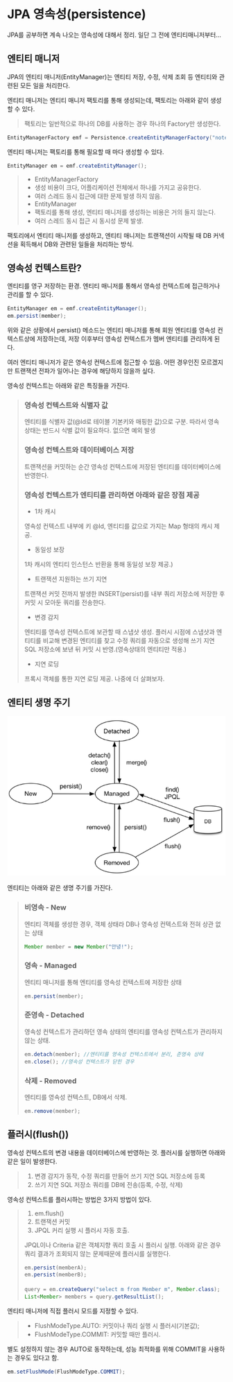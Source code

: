 # JPA 영속성(persistence)

JPA를 공부하면 계속 나오는 영속성에 대해서 정리. 일단 그 전에 엔티티매니저부터...

## 엔티티 매니저

JPA의 엔티티 매니저(EntityManager)는 엔티티 저장, 수정, 삭제 조회 등 엔티티와 관련된 모든 일을 처리한다.

엔티티 매니저는 엔티티 매니저 팩토리를 통해 생성되는데, 팩토리는 아래와 같이 생성할 수 있다.

> 팩토리는 일반적으로 하나의 DB를 사용하는 경우 하나의 Factory만 생성한다.

```java
EntityManagerFactory emf = Persistence.createEntityManagerFactory("note");
```

엔티티 매니저는 팩토리를 통해 필요할 때 마다 생성할 수 있다.

```java
EntityManager em = emf.createEntityManager();
```

>- EntityManagerFactory
>  - 생성 비용이 크다, 어플리케이션 전체에서 하나를 가지고 공유한다.
>  - 여러 스레드 동시 접근에 대한 문제 발생 하지 않음.
>- EntityManager
>  - 팩토리를 통해 생성, 엔티티 매니저를 생성하는 비용은 거의 들지 않는다.
>  - 여러 스레드 동시 접근 시 동시성 문제 발생.

팩토리에서 엔티티 매니저를 생성하고, 엔티티 매니저는 트랜잭션이 시작될 때 DB 커넥션을 획득해서 DB와 관련된 일들을 처리하는 방식.

## 영속성 컨텍스트란?

엔티티를 영구 저장하는 환경. 엔티티 매니저를 통해서 영속성 컨텍스트에 접근하거나 관리를 할 수 있다.

```java
EntityManager em = emf.createEntityManager();
em.persist(member);
```

위와 같은 상황에서 persist() 메소드는 엔티티 매니저를 통해 회원 엔티티를 영속성 컨텍스트상에 저장하는데, 저장 이후부터 영속성 컨텍스트가 멤버 엔티티를 관리하게 된다. 

여러 엔티티 매니저가 같은 영속성 컨텍스트에 접근할 수 있음. 어떤 경우인진 모르겠지만 트랜잭션 전파가 일어나는 경우에 해당하지 않을까 싶다.

영속성 컨텍스트는 아래와 같은 특징들을 가진다.

> ### 영속성 컨텍스트와 식별자 값
>
> 엔티티를 식별자 값(@Id로 테이블 기본키와 매핑한 값)으로 구분. 따라서 영속 상태는 반드시 식별 값이 필요하다. 없으면 예외 발생
>
> ### 영속성 컨텍스트와 데이터베이스 저장
>
> 트랜잭션을 커밋하는 순간 영속성 컨텍스트에 저장된 엔티티를 데이터베이스에 반영한다.
>
> ### 영속성 컨텍스트가 엔티티를 관리하면 아래와 같은 장점 제공
>
> - 1차 캐시
>
> 영속성 컨텍스트 내부에 키 @Id, 엔티티를 값으로 가지는 Map 형태의 캐시 제공.
>
> - 동일성 보장
>
> 1차 캐시의 엔티티 인스턴스 반환을 통해 동일성 보장 제공.)
>
> - 트랜잭션 지원하는 쓰기 지연
>
> 트랜잭션 커밋 전까지 발생한 INSERT(persist)를 내부 쿼리 저장소에 저장한 후 커밋 시 모아둔 쿼리를 전송한다.
>
> - 변경 감지
>
> 엔티티를 영속성 컨텍스트에 보관할 때 스냅샷 생성. 플러시 시점에 스냅샷과 엔티티를 비교해 변경된 엔티티를 찾고 수정 쿼리를 자동으로 생성해 쓰기 지연 SQL 저장소에 보낸 뒤 커밋 시 반영.(영속상태의 엔티티만 적용.)
>
> - 지연 로딩
>
> 프록시 객체를 통한 지연 로딩 제공. 나중에 더 살펴보자.



## 엔티티 생명 주기

![](/images/spring/jpa/persistence.png)

엔티티는 아래와 같은 생명 주기를 가진다.

> ###  비영속 - New
>
> 엔티티 객체를 생성한 경우, 객체 상태라 DB나 영속성 컨텍스트와 전혀 상관 없는 상태
>
> ```java
> Member member = new Member("안녕!");
> ```
>
> ### 영속 - Managed
>
> 엔티티 매니저를 통해 엔티티를 영속성 컨텍스트에 저장한 상태
>
> ```java
> em.persist(member);
> ```
> ### 준영속 - Detached
>
> 영속성 컨텍스트가 관리하던 영속 상태의 엔티티를 영속성 컨텍스트가 관리하지 않는 상태.
>
> ```java
> em.detach(member); //엔티티를 영속성 컨텍스트에서 분리, 준영속 상태
> em.close(); //영속성 컨텍스트가 닫힌 경우
> ```
> ### 삭제 - Removed
>
> 엔티티를 영속성 컨텍스트, DB에서 삭제.
>
> ```java
> em.remove(member);
> ```
>

## 플러시(flush())

영속성 컨텍스트의 변경 내용을 데이터베이스에 반영하는 것. 플러시를 실행하면 아래와 같은 일이 발생한다.

> 1. 변경 감지가 동작, 수정 쿼리를 만들어 쓰기 지연 SQL 저장소에 등록
> 2. 쓰기 지연 SQL 저장소 쿼리를 DB에 전송(등록, 수정, 삭제)

영속성 컨텍스트를 플러시하는 방법은 3가지 방법이 있다.

> 1. em.flush()
> 2. 트랜잭션 커밋
> 3. JPQL 커리 실행 시 플러시 자동 호출.
>
> JPQL이나 Criteria 같은 객체지향 쿼리 호출 시 플러시 실행. 아래와 같은 경우 쿼리 결과가 조회되지 않는 문제때문에 플러시를 실행한다.
>
> ```java
> em.persist(memberA);
> em.persist(memberB);
> 
> query = em.createQuery("select m from Member m", Member.class);
> List<Member> members = query.getResultList();
> ```

엔티티 매니저에 직접 플러시 모드를 지정할 수 있다. 

> - FlushModeType.AUTO: 커밋이나 쿼리 실행 시 플러시(기본값);
> - FlushModeType.COMMIT: 커밋할 때만 플러시.

별도 설정하지 않는 경우 AUTO로 동작하는데, 성능 최적화를 위해 COMMIT을 사용하는 경우도 있다고 함.

```java
em.setFlushMode(FlushModeType.COMMIT);
```
